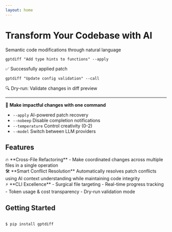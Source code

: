 ```yaml
---
layout: home
---
```


<h1>Transform Your Codebase with AI</h1>
<p class="lead">Semantic code modifications through natural language</p>

<div class="example">
<pre><code class="console">gptdiff "Add type hints to functions" --apply
</code></pre>
<div class="success">✅ Successfully applied patch</div>
</div>

<div class="example">
<pre><code class="console">gptdiff "Update config validation" --call
</code></pre>
<div class="info">🔍 Dry-run: Validate changes in diff preview</div>
</div>


---

🚀 **Make impactful changes with one command**  
- <code>--apply</code> AI-powered patch recovery  
- <code>--nobeep</code> Disable completion notifications  
- <code>--temperature</code> Control creativity (0-2)  
- <code>--model</code> Switch between LLM providers  

## Features

<div class="features">
<div class="feature">
🔥 **Cross-File Refactoring** - Make coordinated changes across multiple files in a single operation
</div>

<div class="feature">
🛠 **Smart Conflict Resolution**  
Automatically resolves patch conflicts using AI context understanding while maintaining code integrity
</div>

<div class="feature">
⚡ **CLI Excellence**  
- Surgical file targeting  
- Real-time progress tracking  
- Token usage & cost transparency
- Dry-run validation mode  
</div>

</div>

## Getting Started
<pre><code class="console">
$ pip install gptdiff
</code></pre>
